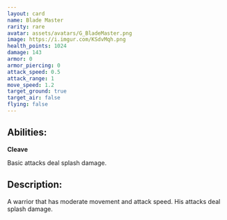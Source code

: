 ```yaml
---
layout: card
name: Blade Master
rarity: rare
avatar: assets/avatars/G_BladeMaster.png
image: https://i.imgur.com/KSdvMqh.png
health_points: 1024
damage: 143
armor: 0
armor_piercing: 0
attack_speed: 0.5
attack_range: 1
move_speed: 1.2
target_ground: true
target_air: false
flying: false
---
```


## Abilities:

**Cleave**

Basic attacks deal splash damage.

## Description:

A warrior that has moderate movement and attack speed. His attacks deal splash damage.